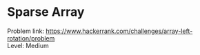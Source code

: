 # Sparse Array
Problem link: https://www.hackerrank.com/challenges/array-left-rotation/problem <br>
Level: Medium
